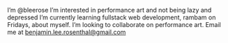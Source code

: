 I’m @bleerose
I’m interested in performance art and not being lazy and depressed
I’m currently learning fullstack web development, rambam on Fridays, about myself.
I’m looking to collaborate on performance art.
Email me at benjamin.lee.rosenthal@gmail.com
